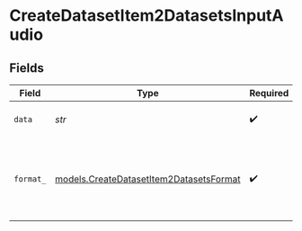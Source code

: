 # CreateDatasetItem2DatasetsInputAudio


## Fields

| Field                                                                                    | Type                                                                                     | Required                                                                                 | Description                                                                              |
| ---------------------------------------------------------------------------------------- | ---------------------------------------------------------------------------------------- | ---------------------------------------------------------------------------------------- | ---------------------------------------------------------------------------------------- |
| `data`                                                                                   | *str*                                                                                    | :heavy_check_mark:                                                                       | Base64 encoded audio data.                                                               |
| `format_`                                                                                | [models.CreateDatasetItem2DatasetsFormat](../models/createdatasetitem2datasetsformat.md) | :heavy_check_mark:                                                                       | The format of the encoded audio data. Currently supports `wav` and `mp3`.                |